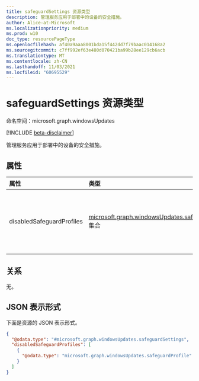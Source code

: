 ```yaml
---
title: safeguardSettings 资源类型
description: 管理服务应用于部署中的设备的安全措施。
author: Alice-at-Microsoft
ms.localizationpriority: medium
ms.prod: w10
doc_type: resourcePageType
ms.openlocfilehash: af40a9aaa8001bda15f442dd7f79baac014168a2
ms.sourcegitcommit: c7ff992ef63e480d070421ba99b28ee129cb6acb
ms.translationtype: MT
ms.contentlocale: zh-CN
ms.lasthandoff: 11/03/2021
ms.locfileid: "60695529"
---
```

# <a name="safeguardsettings-resource-type"></a>safeguardSettings 资源类型

命名空间：microsoft.graph.windowsUpdates

[!INCLUDE [beta-disclaimer](../../includes/beta-disclaimer.md)]

管理服务应用于部署中的设备的安全措施。

## <a name="properties"></a>属性
|属性|类型|说明|
|:---|:---|:---|
|disabledSafeguardProfiles|[microsoft.graph.windowsUpdates.safeguardProfile](../resources/windowsupdates-safeguardprofile.md) 集合|要按设备忽略的安全措施列表。|

## <a name="relationships"></a>关系
无。

## <a name="json-representation"></a>JSON 表示形式
下面是资源的 JSON 表示形式。
<!-- {
  "blockType": "resource",
  "@odata.type": "microsoft.graph.windowsUpdates.safeguardSettings"
}
-->
``` json
{
  "@odata.type": "#microsoft.graph.windowsUpdates.safeguardSettings",
  "disabledSafeguardProfiles": [
    {
      "@odata.type": "microsoft.graph.windowsUpdates.safeguardProfile"
    }
  ]
}
```

